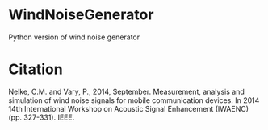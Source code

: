 # WindNoiseGenerator
Python version of wind noise generator

# Citation
Nelke, C.M. and Vary, P., 2014, September. Measurement, analysis and simulation of wind noise signals for mobile communication devices. In 2014 14th International Workshop on Acoustic Signal Enhancement (IWAENC) (pp. 327-331). IEEE.
